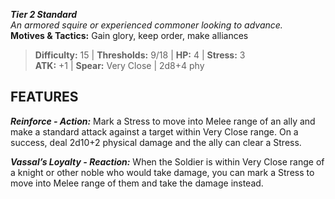 ***Tier 2 Standard***  
*An armored squire or experienced commoner looking to advance.*  
**Motives & Tactics:** Gain glory, keep order, make alliances

> **Difficulty:** 15 | **Thresholds:** 9/18 | **HP:** 4 | **Stress:** 3  
> **ATK:** +1 | **Spear:** Very Close | 2d8+4 phy  

## FEATURES

***Reinforce - Action:*** Mark a Stress to move into Melee range of an ally and make a standard attack against a target within Very Close range. On a success, deal 2d10+2 physical damage and the ally can clear a Stress.

***Vassal’s Loyalty - Reaction:*** When the Soldier is within Very Close range of a knight or other noble who would take damage, you can mark a Stress to move into Melee range of them and take the damage instead.
